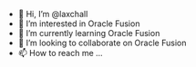 - 👋 Hi, I’m @laxchall
- 👀 I’m interested in Oracle Fusion  
- 🌱 I’m currently learning Oracle Fusion
- 💞️ I’m looking to collaborate on Oracle Fusion
- 📫 How to reach me ...

<!---
laxchall/laxchall is a ✨ special ✨ repository because its `README.md` (this file) appears on your GitHub profile.
You can click the Preview link to take a look at your changes.
--->
